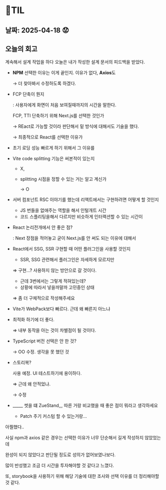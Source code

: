 # 🧾TIL
## 날짜: 2025-04-18 😟

## 오늘의 회고

계속해서 설계 작업을 하다 오늘은 내가 작성한 설계 문서의 피드백을 받았다.

- **NPM** 선택한 이유는 이게 끝인지. 이유가 없다, **Axios**도
    
    → 더 찾아봐서 수정하도록 하겠다.
    
- FCP 단축이 뭔지
    
    : 사용자에게 화면이 처음 보여질때까지의 시간을 말한다.
    
    FCP, TTI 단축하기 위해 Next.js를 선택한 것인가
    
    → REact로 가능할 것이라 판단해서 밑 방식에 대해서도 기술을 했다.
    
    → 최종적으로 React를 선택한 이유가
    
- 초기 로딩 성능 빠르게 하기 위해서 그 이유를
- Vite code splitting 기능은 써본적이 있는지
    - X,
    - splitting 시점을 정할 수 있는 거는 알고 계신가
        
        → O
        
- 서버 컴포넌트 RSC 이야기를 했는데 리액트에서는 구현하려면 어떻게 할 것인지
    - JS 번들을 없애주는 역할을 해서 인털개트 시간
    - 코드 스플리팅을해서 다르지만 비슷하게 인터랙션할 수 있는 시간이
- React 논리전개에서 안 좋은 점?
    
    : Next 장점을 적어놓고 굳이 Next.js를 안 써도 되는 이유에 대해서 
    
- React에서 SSG, SSR 구현할 때 어떤 플러그인을 사용할 것인지
    - SSR, SSG 관련해서 플러그인은 자세하게 모르지만
    
    ⇒ 구현…? 사용하지 않는 방안으로 갈 것이다.
    
    - 근데 3번에서는 그렇게 적혀있는데?
    - 상황에 따라서 넣을까말까 고민중인 상태
    
    ⇒ 좀 더 구체적으로 작성해주세요
    

- Vite가 WebPack보다 빠르다. 근데 왜 빠른지 아느냐
- 최적화 하기에 더 좋다.
    
    ⇒ 내부 동작을 아는 것이 차별점이 될 것이다.
    
- TypeScript 버전 선택은 안 한 것?
    
    → OO 수정. 생각을 못 했던 것
    
- 스토리복?
    
    사용 예정. UI 테스트하기에 용이하다.
    
    ⇒ 근데 왜 안적었냐.
    
    → 수정
    
- _____ 썻을 떄 ZueStand,,, 따른 거랑 비교했을 때 좋은 점이 뭐라고 생각하세요
    - Patch 주기 커스텀 할 수 있는거랑…


아찔했다..

사실 npm과 axios 같은 경우는 선택한 이유가 너무 단순해서 길게 작성하지 않았었는데

완성이 되지 않았다고 판단될 정도로 성의가 없어보였나보다.

많이 반성했고 조금 더 시간을 투자해야할 것 같다고 느꼈다.

또, storybook을 사용하기 위해 해당 기술에 대한 조사와 선택 이유를 더 정리해야할 것 같다.




